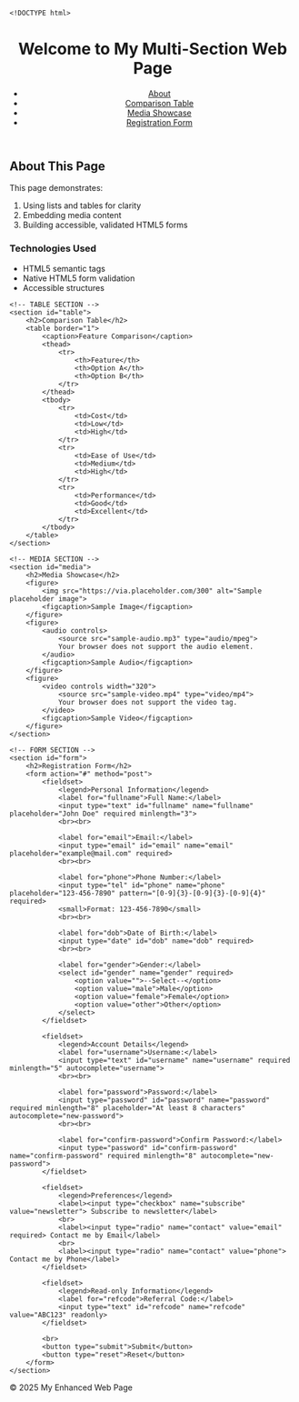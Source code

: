     <!DOCTYPE html>
<html lang="en">
<head>
    <meta charset="UTF-8">
    <meta name="viewport" content="width=device-width, initial-scale=1.0">
    <title>Enhanced Form and Content</title>
</head>
<body>

<header>
    <h1>Welcome to My Multi-Section Web Page</h1>
    <nav>
        <ul>
            <li><a href="#about">About</a></li>
            <li><a href="#table">Comparison Table</a></li>
            <li><a href="#media">Media Showcase</a></li>
            <li><a href="#form">Registration Form</a></li>
        </ul>
    </nav>
</header>

<main>
    <!-- ABOUT SECTION WITH LISTS -->
    <section id="about">
        <h2>About This Page</h2>
        <p>This page demonstrates:</p>
        <ol>
            <li>Using lists and tables for clarity</li>
            <li>Embedding media content</li>
            <li>Building accessible, validated HTML5 forms</li>
        </ol>
        <h3>Technologies Used</h3>
        <ul>
            <li>HTML5 semantic tags</li>
            <li>Native HTML5 form validation</li>
            <li>Accessible structures</li>
        </ul>
    </section>

    <!-- TABLE SECTION -->
    <section id="table">
        <h2>Comparison Table</h2>
        <table border="1">
            <caption>Feature Comparison</caption>
            <thead>
                <tr>
                    <th>Feature</th>
                    <th>Option A</th>
                    <th>Option B</th>
                </tr>
            </thead>
            <tbody>
                <tr>
                    <td>Cost</td>
                    <td>Low</td>
                    <td>High</td>
                </tr>
                <tr>
                    <td>Ease of Use</td>
                    <td>Medium</td>
                    <td>High</td>
                </tr>
                <tr>
                    <td>Performance</td>
                    <td>Good</td>
                    <td>Excellent</td>
                </tr>
            </tbody>
        </table>
    </section>

    <!-- MEDIA SECTION -->
    <section id="media">
        <h2>Media Showcase</h2>
        <figure>
            <img src="https://via.placeholder.com/300" alt="Sample placeholder image">
            <figcaption>Sample Image</figcaption>
        </figure>
        <figure>
            <audio controls>
                <source src="sample-audio.mp3" type="audio/mpeg">
                Your browser does not support the audio element.
            </audio>
            <figcaption>Sample Audio</figcaption>
        </figure>
        <figure>
            <video controls width="320">
                <source src="sample-video.mp4" type="video/mp4">
                Your browser does not support the video tag.
            </video>
            <figcaption>Sample Video</figcaption>
        </figure>
    </section>

    <!-- FORM SECTION -->
    <section id="form">
        <h2>Registration Form</h2>
        <form action="#" method="post">
            <fieldset>
                <legend>Personal Information</legend>
                <label for="fullname">Full Name:</label>
                <input type="text" id="fullname" name="fullname" placeholder="John Doe" required minlength="3">
                <br><br>

                <label for="email">Email:</label>
                <input type="email" id="email" name="email" placeholder="example@mail.com" required>
                <br><br>

                <label for="phone">Phone Number:</label>
                <input type="tel" id="phone" name="phone" placeholder="123-456-7890" pattern="[0-9]{3}-[0-9]{3}-[0-9]{4}" required>
                <small>Format: 123-456-7890</small>
                <br><br>

                <label for="dob">Date of Birth:</label>
                <input type="date" id="dob" name="dob" required>
                <br><br>

                <label for="gender">Gender:</label>
                <select id="gender" name="gender" required>
                    <option value="">--Select--</option>
                    <option value="male">Male</option>
                    <option value="female">Female</option>
                    <option value="other">Other</option>
                </select>
            </fieldset>

            <fieldset>
                <legend>Account Details</legend>
                <label for="username">Username:</label>
                <input type="text" id="username" name="username" required minlength="5" autocomplete="username">
                <br><br>

                <label for="password">Password:</label>
                <input type="password" id="password" name="password" required minlength="8" placeholder="At least 8 characters" autocomplete="new-password">
                <br><br>

                <label for="confirm-password">Confirm Password:</label>
                <input type="password" id="confirm-password" name="confirm-password" required minlength="8" autocomplete="new-password">
            </fieldset>

            <fieldset>
                <legend>Preferences</legend>
                <label><input type="checkbox" name="subscribe" value="newsletter"> Subscribe to newsletter</label>
                <br>
                <label><input type="radio" name="contact" value="email" required> Contact me by Email</label>
                <br>
                <label><input type="radio" name="contact" value="phone"> Contact me by Phone</label>
            </fieldset>

            <fieldset>
                <legend>Read-only Information</legend>
                <label for="refcode">Referral Code:</label>
                <input type="text" id="refcode" name="refcode" value="ABC123" readonly>
            </fieldset>

            <br>
            <button type="submit">Submit</button>
            <button type="reset">Reset</button>
        </form>
    </section>

</main>

<footer>
    <p>&copy; 2025 My Enhanced Web Page</p>
</footer>

</body>
</html>
